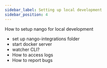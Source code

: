 ```yaml
---
sidebar_label: Setting up local development
sidebar_position: 4
---
```


How to setup nango for local development
- set up nango-integrations folder
- start docker server
- watcher CLI?
- How to access logs
- How to report bugs